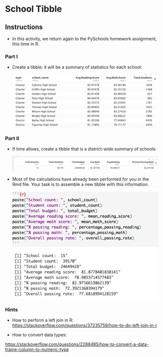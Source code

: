 # School Tibble

## Instructions

* In this activity, we return again to the PySchools homework assignment, this time in R.

### Part I

* Create a tibble: it will be a summary of statistics for each school:

  ![school.png](school.png)

### Part II

* If time allows, create a tibble that is a district-wide summary of schools:

  ![district.png](district.png)


* Most of the calculations have already been performed for you in the Rmd file. Your task is to assemble a new tibble with this information.

  ![data.png](data.png)

### Hints

* How to perform a left join in R: <https://stackoverflow.com/questions/37235759/how-to-do-left-join-in-r>  

* How to convert data types:

<https://stackoverflow.com/questions/2288485/how-to-convert-a-data-frame-column-to-numeric-type>  
